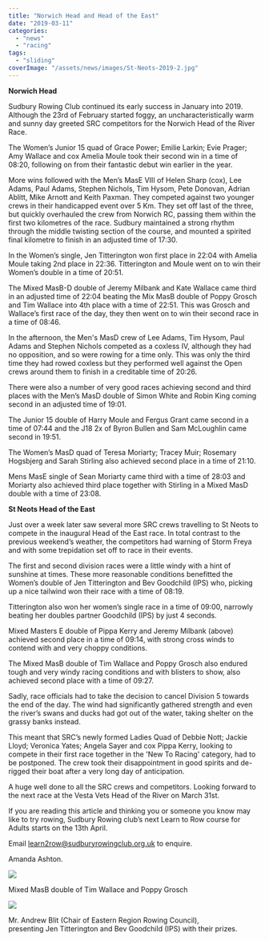 ```yaml
---
title: "Norwich Head and Head of the East"
date: "2019-03-11"
categories:
  - "news"
  - "racing"
tags:
  - "sliding"
coverImage: "/assets/news/images/St-Neots-2019-2.jpg"
---
```


**Norwich Head**

Sudbury Rowing Club continued its early success in January into 2019. Although the 23rd of February started foggy, an uncharacteristically warm and sunny day greeted SRC competitors for the Norwich Head of the River Race.

The Women’s Junior 15 quad of Grace Power; Emilie Larkin; Evie Prager; Amy Wallace and cox Amelia Moule took their second win in a time of 08:20, following on from their fantastic debut win earlier in the year.

More wins followed with the Men’s MasE VIII of Helen Sharp (cox), Lee Adams, Paul Adams, Stephen Nichols, Tim Hysom, Pete Donovan, Adrian Ablitt, Mike Arnott and Keith Paxman. They competed against two younger crews in their handicapped event over 5 Km. They set off last of the three, but quickly overhauled the crew from Norwich RC, passing them within the first two kilometres of the race. Sudbury maintained a strong rhythm through the middle twisting section of the course, and mounted a spirited final kilometre to finish in an adjusted time of 17:30.

In the Women’s single, Jen Titterington won first place in 22:04 with Amelia Moule taking 2nd place in 22:36. Titterington and Moule went on to win their Women’s double in a time of 20:51.

The Mixed MasB-D double of Jeremy Milbank and Kate Wallace came third in an adjusted time of 22:04 beating the Mix MasB double of Poppy Grosch and Tim Wallace into 4th place with a time of 22:51. This was Grosch and Wallace’s first race of the day, they then went on to win their second race in a time of 08:46.

In the afternoon, the Men's MasD crew of Lee Adams, Tim Hysom, Paul Adams and Stephen Nichols competed as a coxless IV, although they had no opposition, and so were rowing for a time only. This was only the third time they had rowed coxless but they performed well against the Open crews around them to finish in a creditable time of 20:26.

There were also a number of very good races achieving second and third places with the Men’s MasD double of Simon White and Robin King coming second in an adjusted time of 19:01.

The Junior 15 double of Harry Moule and Fergus Grant came second in a time of 07:44 and the J18 2x of Byron Bullen and Sam McLoughlin came second in 19:51.

The Women’s MasD quad of Teresa Moriarty; Tracey Muir; Rosemary Hogsbjerg and Sarah Stirling also achieved second place in a time of 21:10.

Mens MasE single of Sean Moriarty came third with a time of 28:03 and Moriarty also achieved third place together with Stirling in a Mixed MasD double with a time of 23:08.

**St Neots Head of the East**

Just over a week later saw several more SRC crews travelling to St Neots to compete in the inaugural Head of the East race. In total contrast to the previous weekend’s weather, the competitors had warning of Storm Freya and with some trepidation set off to race in their events.

The first and second division races were a little windy with a hint of sunshine at times. These more reasonable conditions benefitted the Women’s double of Jen Titterington and Bev Goodchild (IPS) who, picking up a nice tailwind won their race with a time of 08:19.

Titterington also won her women’s single race in a time of 09:00, narrowly beating her doubles partner Goodchild (IPS) by just 4 seconds.

Mixed Masters E double of Pippa Kerry and Jeremy Milbank (above) achieved second place in a time of 09:14, with strong cross winds to contend with and very choppy conditions.

The Mixed MasB double of Tim Wallace and Poppy Grosch also endured tough and very windy racing conditions and with blisters to show, also achieved second place with a time of 09:27.

Sadly, race officials had to take the decision to cancel Division 5 towards the end of the day. The wind had significantly gathered strength and even the river’s swans and ducks had got out of the water, taking shelter on the grassy banks instead.

This meant that SRC’s newly formed Ladies Quad of Debbie Nott; Jackie Lloyd; Veronica Yates; Angela Sayer and cox Pippa Kerry, looking to compete in their first race together in the 'New To Racing' category, had to be postponed. The crew took their disappointment in good spirits and de-rigged their boat after a very long day of anticipation.

A huge well done to all the SRC crews and competitors. Looking forward to the next race at the Vesta Vets Head of the River on March 31st.

If you are reading this article and thinking you or someone you know may like to try rowing, Sudbury Rowing club’s next Learn to Row course for Adults starts on the 13th April.

Email [learn2row@sudburyrowingclub.org.uk](mailto:learn2row@sudburyrowingclub.org.uk) to enquire.

Amanda Ashton.

![](/assets/news/images/St-Neots-2019-1-890x1024.jpg)

Mixed MasB double of Tim Wallace and Poppy Grosch

![](/assets/news/images/St-Neots-2019-3-1024x625.jpg)

Mr. Andrew Blit (Chair of Eastern Region Rowing Council),  
presenting Jen Titterington and Bev Goodchild (IPS) with their prizes.
